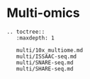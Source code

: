 # Multi-omics

```{eval-rst}
.. toctree::
   :maxdepth: 1

   multi/10x_multiome.md
   multi/ISSAAC-seq.md
   multi/SNARE-seq.md
   multi/SHARE-seq.md

```